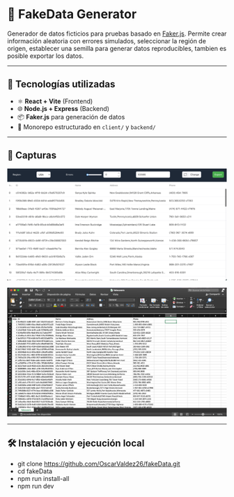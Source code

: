 # 🧪 FakeData Generator

Generador de datos ficticios para pruebas basado en [Faker.js](https://fakerjs.dev/). Permite crear información aleatoria con errores simulados,
seleccionar la región de origen, establecer una semilla para generar datos reproducibles, tambien es posible exportar los datos.

---

## 🚀 Tecnologías utilizadas

- ⚛️ **React + Vite** (Frontend)
- 🌐 **Node.js + Express** (Backend)
- 📦 **Faker.js** para generación de datos
- 📁 Monorepo estructurado en `client/` y `backend/`

---

## 📸 Capturas

![Vista principal](./screenshots/main.png)

![Vista export](./screenshots/export.png)

---

## 🛠️ Instalación y ejecución local

- git clone https://github.com/OscarValdez26/fakeData.git 
- cd fakeData
- npm run install-all
- npm run dev
